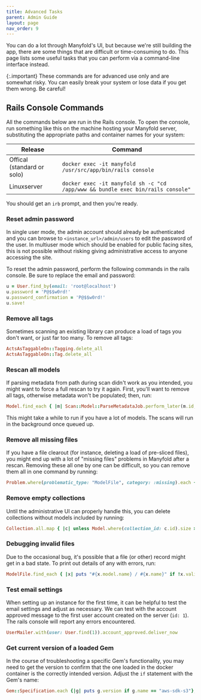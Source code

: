 ```yaml
---
title: Advanced Tasks
parent: Admin Guide
layout: page
nav_order: 9
---
```


You can do a lot through Manyfold's UI, but because we're still building the app, there are some things that are difficult or time-consuming to do. This page lists some useful tasks that you can perform via a command-line interface instead.

{:.important}
These commands are for advanced use only and are somewhat risky. You can easily break your system or lose data if you get them wrong. Be careful!

## Rails Console Commands

All the commands below are run in the Rails console. To open the console, run something like this on the machine hosting your Manyfold server, substituting the appropriate paths and container names for your system:

|Release|Command|
|--|--|
|Offical (standard or solo)|`docker exec -it manyfold /usr/src/app/bin/rails console`|
|Linuxserver|`docker exec -it manyfold sh -c "cd /app/www && bundle exec bin/rails console"`|

You should get an `irb` prompt, and then you're ready.

### Reset admin password

In single user mode, the admin account should already be authenticated and you can browse to `<instance_url>/admin/users` to edit the password of the user. In multiuser mode which should be enabled for public facing sites, this is not possible without risking giving administrative access to anyone accessing the site.

To reset the admin password, perform the following commands in the rails console. Be sure to replace the email and password:

```ruby
u = User.find_by(email: 'root@localhost')
u.password = 'P@$$w0rd!'
u.password_confirmation = 'P@$$w0rd!'
u.save!
```

### Remove all tags

Sometimes scanning an existing library can produce a load of tags you don't want, or just far too many. To remove all tags:

```ruby
ActsAsTaggableOn::Tagging.delete_all
ActsAsTaggableOn::Tag.delete_all
```

### Rescan all models

If parsing metadata from path during scan didn't work as you intended, you might want to force a full rescan to try it again. First, you'll want to remove all tags, otherwise metadata won't be populated; then, run:

```ruby
Model.find_each { |m| Scan::Model::ParseMetadataJob.perform_later(m.id, scan: true) }
```

This might take a while to run if you have a lot of models. The scans will run in the background once queued up.

### Remove all missing files

If you have a file clearout (for instance, deleting a load of pre-sliced files), you might end up with a lot of "missing files" problems in Manyfold after a rescan. Removing these all one by one can be difficult, so you can remove them all in one command by running:

```ruby
Problem.where(problematic_type: "ModelFile", category: :missing).each {|x| x.problematic.destroy}
```

### Remove empty collections

Until the administrative UI can properly handle this, you can delete collections without models included by running:

```ruby
Collection.all.map { |c| unless Model.where(collection_id: c.id).size > 0; c.destroy  end }
```

### Debugging invalid files

Due to the occasional bug, it's possible that a file (or other) record might get in a bad state. To print out details of any with errors, run:

```ruby
ModelFile.find_each { |x| puts "#{x.model.name} / #{x.name}" if !x.valid? }
````

### Test email settings

When setting up an instance for the first time, it can be helpful to test the email settings and adjust as necessary. We can test with the account approved message to the first user account created on the server (`id: 1`). The rails console will report any errors encountered.

```ruby
UserMailer.with(user: User.find(1)).account_approved.deliver_now
```

### Get current version of a loaded Gem

In the course of troubleshooting a specific Gem's functionality, you may need to get the version to confirm that the one loaded in the docker container is the correctly intended version. Adjust the `if` statement with the Gem's name:

```ruby
Gem::Specification.each {|g| puts g.version if g.name == "aws-sdk-s3"};
```

